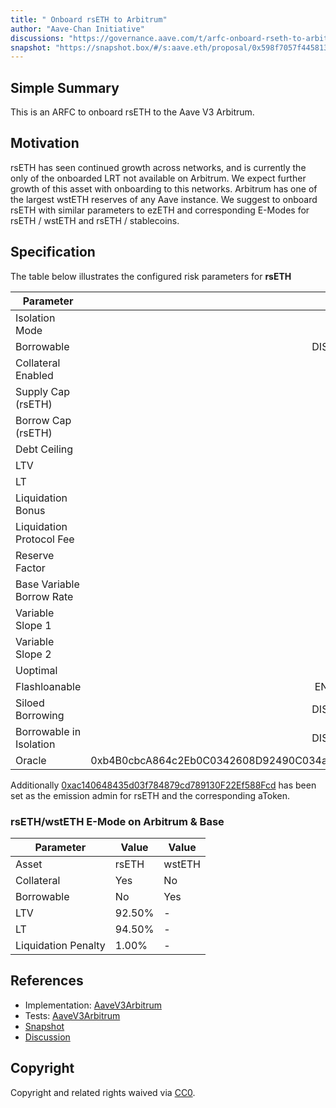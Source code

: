 ```yaml
---
title: " Onboard rsETH to Arbitrum"
author: "Aave-Chan Initiative"
discussions: "https://governance.aave.com/t/arfc-onboard-rseth-to-arbitrum-and-base-v3-instances/20741"
snapshot: "https://snapshot.box/#/s:aave.eth/proposal/0x598f7057f445813d75404fae68f3501d76c90064f52ca4b9afb6f20859fa2658"
---
```


## Simple Summary

This is an ARFC to onboard rsETH to the Aave V3 Arbitrum.

## Motivation

rsETH has seen continued growth across networks, and is currently the only of the onboarded LRT not available on Arbitrum. We expect further growth of this asset with onboarding to this networks. Arbitrum has one of the largest wstETH reserves of any Aave instance. We suggest to onboard rsETH with similar parameters to ezETH and corresponding E-Modes for rsETH / wstETH and rsETH / stablecoins.

## Specification

The table below illustrates the configured risk parameters for **rsETH**

| Parameter                 |                                      Value |
| ------------------------- | -----------------------------------------: |
| Isolation Mode            |                                      false |
| Borrowable                |                                   DISABLED |
| Collateral Enabled        |                                       true |
| Supply Cap (rsETH)        |                                        900 |
| Borrow Cap (rsETH)        |                                          1 |
| Debt Ceiling              |                                      USD 0 |
| LTV                       |                                     0.05 % |
| LT                        |                                      0.1 % |
| Liquidation Bonus         |                                      7.5 % |
| Liquidation Protocol Fee  |                                       10 % |
| Reserve Factor            |                                       20 % |
| Base Variable Borrow Rate |                                        0 % |
| Variable Slope 1          |                                       10 % |
| Variable Slope 2          |                                      300 % |
| Uoptimal                  |                                       45 % |
| Flashloanable             |                                    ENABLED |
| Siloed Borrowing          |                                   DISABLED |
| Borrowable in Isolation   |                                   DISABLED |
| Oracle                    | 0xb4B0cbcA864c2Eb0C0342608D92490C034aC1089 |

Additionally [0xac140648435d03f784879cd789130F22Ef588Fcd](https://arbiscan.io/address/0xac140648435d03f784879cd789130F22Ef588Fcd) has been set as the emission admin for rsETH and the corresponding aToken.

### rsETH/wstETH E-Mode on Arbitrum & Base

| Parameter           | Value  | Value  |
| ------------------- | ------ | ------ |
| Asset               | rsETH  | wstETH |
| Collateral          | Yes    | No     |
| Borrowable          | No     | Yes    |
| LTV                 | 92.50% | -      |
| LT                  | 94.50% | -      |
| Liquidation Penalty | 1.00%  | -      |

## References

- Implementation: [AaveV3Arbitrum](https://github.com/bgd-labs/aave-proposals-v3/blob/7141371049e4fff65c91e768e881d93ed0265f64/src/20250326_AaveV3Arbitrum_OnboardRsETHToArbitrum/AaveV3Arbitrum_OnboardRsETHToArbitrum_20250326.sol)
- Tests: [AaveV3Arbitrum](https://github.com/bgd-labs/aave-proposals-v3/blob/7141371049e4fff65c91e768e881d93ed0265f64/src/20250326_AaveV3Arbitrum_OnboardRsETHToArbitrum/AaveV3Arbitrum_OnboardRsETHToArbitrum_20250326.t.sol)
- [Snapshot](https://snapshot.box/#/s:aave.eth/proposal/0x598f7057f445813d75404fae68f3501d76c90064f52ca4b9afb6f20859fa2658)
- [Discussion](https://governance.aave.com/t/arfc-onboard-rseth-to-arbitrum-and-base-v3-instances/20741)

## Copyright

Copyright and related rights waived via [CC0](https://creativecommons.org/publicdomain/zero/1.0/).
